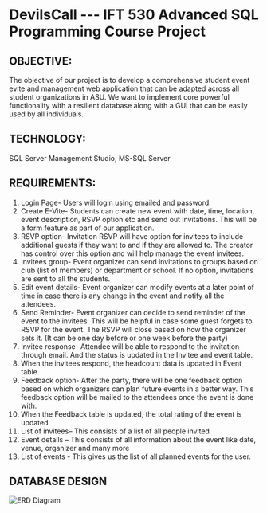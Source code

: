 # DevilsCall --- IFT 530 Advanced SQL Programming Course Project

## OBJECTIVE: 

The objective of our project is to develop a comprehensive student event evite and management web application that can be adapted across all student organizations in ASU. We want to implement core powerful functionality with a resilient database along with a GUI that can be easily used by all individuals.

## TECHNOLOGY:

SQL Server Management Studio, MS-SQL Server

## REQUIREMENTS:

1.	Login Page- Users will login using emailed and password.
2.	Create E-Vite- Students can create new event with date, time, location, event description, RSVP option etc and send out invitations. This will be a form feature as part of our application.
3.	RSVP option- Invitation RSVP will have option for invitees to include additional guests if they want to and if they are allowed to. The creator has control over this option and will help manage the event invitees.
4.	Invitees group- Event organizer can send invitations to groups based on club (list of members) or department or school. If no option, invitations are sent to all the students.
5.	Edit event details- Event organizer can modify events at a later point of time in case there is any change in the event and notify all the attendees.
6.	Send Reminder- Event organizer can decide to send reminder of the event to the invitees. This will be helpful in case some guest forgets to RSVP for the event. The RSVP will close based on how the organizer sets it. (It can be one day before or one week before the party)
7.	Invitee response- Attendee will be able to respond to the invitation through email. And the status is updated in the Invitee and event table. 
8.	When the invitees respond, the headcount data is updated in Event table.
9.	Feedback option- After the party, there will be one feedback option based on which organizers can plan future events in a better way. This feedback option will be mailed to the attendees once the event is done with. 
10.	When the Feedback table is updated, the total rating of the event is updated.
11.	List of invitees– This consists of a list of all people invited 
12.	Event details – This consists of all information about the event like date, venue, organizer and many more
13.	List of events - This gives us the list of all planned events for the user.

## DATABASE DESIGN

![ERD Diagram](https://github.com/mvsabhishek/DevilsCall/)
